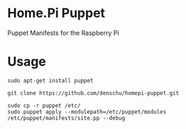 # Home.Pi Puppet 

Puppet Manifests for the Raspberry Pi

# Usage

    sudo apt-get install puppet

    git clone https://github.com/denschu/homepi-puppet.git

    sudo cp -r puppet /etc/
    sudo puppet apply --modulepath=/etc/puppet/modules /etc/puppet/manifests/site.pp --debug
